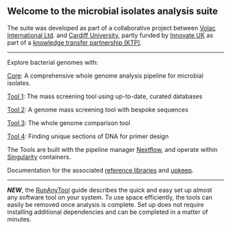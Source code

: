 ## Welcome to the microbial isolates analysis suite

The suite was developed as part of a collaborative project between [Volac International Ltd](https://www.volac.com/). and [Cardiff University](https://www.cardiff.ac.uk/), partly funded by [Innovate UK](https://www.gov.uk/government/organisations/innovate-uk) as part of a [knowledge transfer partnership (KTP)](https://www.ktp-uk.org/).

---

Explore bacterial genomes with:

[Core](https://amybaldwin.github.io/Core/): A comprehensive whole genome analysis pipeline for microbial isolates. 

[Tool 1](https://amybaldwin.github.io/Tool_1/): The mass screening tool using up-to-date, curated databases 

[Tool 2](https://amybaldwin.github.io/Tool_2/): A genome mass screening tool with bespoke sequences 

[Tool 3](https://amybaldwin.github.io/Tool_3/): The whole genome comparison tool 

[Tool 4](https://amybaldwin.github.io/Tool_4/): Finding unique sections of DNA for primer design

The Tools are built with the pipeline manager [Nextflow](https://www.nextflow.io/), and operate within [Singularity](https://sylabs.io/singularity) containers.

Documentation for the associated [reference libraries](https://amybaldwin.github.io/reference_libraries/) and [upkeep](https://amybaldwin.github.io/maintenance_manual/).

---

***NEW***, the [RunAnyTool](https://amybaldwin.github.io/RunAnyTool/) guide describes the quick and easy set up almost any software tool on your system. To use space efficiently, the tools can easily be removed once analysis is complete. Set up does not require installing additional dependencies and can be completed in a matter of minutes. 
